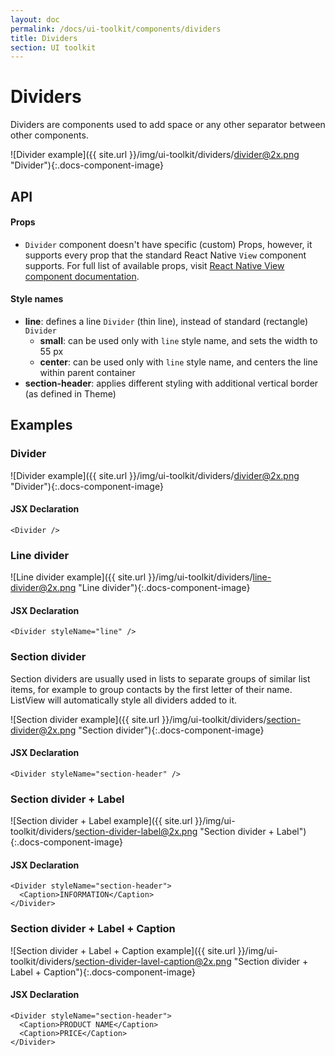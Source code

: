 ```yaml
---
layout: doc
permalink: /docs/ui-toolkit/components/dividers
title: Dividers
section: UI toolkit
---
```


# Dividers

Dividers are components used to add space or any other separator between other components.

![Divider example]({{ site.url }}/img/ui-toolkit/dividers/divider@2x.png "Divider"){:.docs-component-image}

## API

#### Props

* `Divider` component doesn't have specific (custom) Props, however, it supports every prop that the standard React Native `View` component supports. For full list of available props, visit
[React Native View component documentation](https://facebook.github.io/react-native/docs/view.html "React Native View component documentation").

#### Style names

* **line**: defines a line `Divider` (thin line), instead of standard (rectangle) `Divider`
  * **small**: can be used only with `line` style name, and sets the width to 55 px
  * **center**: can be used only with `line` style name, and centers the line within parent container
* **section-header**: applies different styling with additional vertical border (as defined in Theme)

## Examples

### Divider
![Divider example]({{ site.url }}/img/ui-toolkit/dividers/divider@2x.png "Divider"){:.docs-component-image}

#### JSX Declaration
```JSX
<Divider />
```

### Line divider
![Line divider example]({{ site.url }}/img/ui-toolkit/dividers/line-divider@2x.png "Line divider"){:.docs-component-image}

#### JSX Declaration
```JSX
<Divider styleName="line" />
```

### Section divider  
Section dividers are usually used in lists to separate groups of similar list items, for example to group contacts by the first letter of their name. ListView will automatically style all dividers added to it.

![Section divider example]({{ site.url }}/img/ui-toolkit/dividers/section-divider@2x.png "Section divider"){:.docs-component-image}

#### JSX Declaration
```JSX
<Divider styleName="section-header" />
```

### Section divider + Label
![Section divider + Label example]({{ site.url }}/img/ui-toolkit/dividers/section-divider-label@2x.png "Section divider + Label"){:.docs-component-image}

#### JSX Declaration
```JSX
<Divider styleName="section-header">
  <Caption>INFORMATION</Caption>
</Divider>
```

### Section divider + Label + Caption
![Section divider + Label + Caption example]({{ site.url }}/img/ui-toolkit/dividers/section-divider-lavel-caption@2x.png "Section divider + Label + Caption"){:.docs-component-image}

#### JSX Declaration
```JSX
<Divider styleName="section-header">
  <Caption>PRODUCT NAME</Caption>
  <Caption>PRICE</Caption>
</Divider>
```
